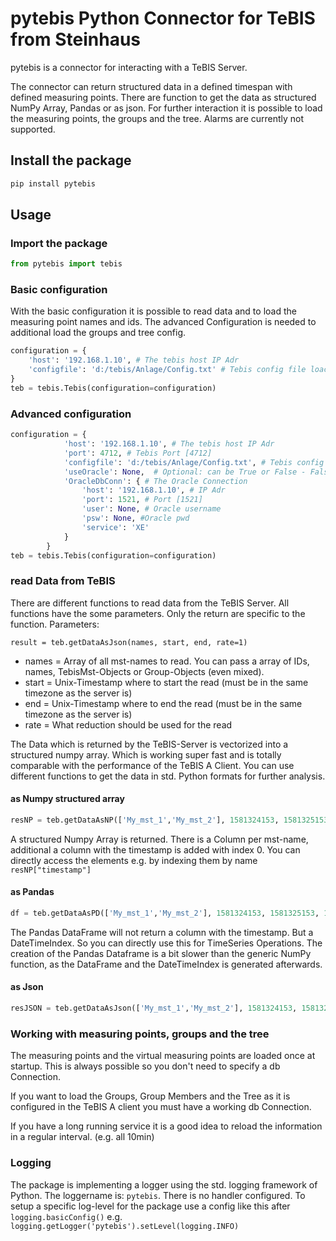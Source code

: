 # pytebis Python Connector for TeBIS from Steinhaus

pytebis is a connector for interacting with a TeBIS Server.

The connector can return structured data in a defined timespan with defined measuring points.
There are function to get the data as structured NumPy Array, Pandas or as json.
For further interaction it is possible to load the measuring points, the groups and the tree.
Alarms are currently not supported.

## Install the package

```python
pip install pytebis
```

## Usage

### Import the package

```python
from pytebis import tebis
```

### Basic configuration

With the basic configuration it is possible to read data and to load the measuring point names and ids.
The advanced Configuration is needed to additional load the groups and tree config.

```python
configuration = {
    'host': '192.168.1.10', # The tebis host IP Adr
    'configfile': 'd:/tebis/Anlage/Config.txt' # Tebis config file loaction on the server -> ask your admin
}
teb = tebis.Tebis(configuration=configuration)
```

### Advanced configuration

```python
configuration = {
            'host': '192.168.1.10', # The tebis host IP Adr
            'port': 4712, # Tebis Port [4712]
            'configfile': 'd:/tebis/Anlage/Config.txt', # Tebis config file location on the server -> ask your admin
            'useOracle': None,  # Optional: can be True or False - False to Switch off the DB usage
            'OracleDbConn': { # The Oracle Connection
                'host': '192.168.1.10', # IP Adr
                'port': 1521, # Port [1521]
                'user': None, # Oracle username
                'psw': None, #Oracle pwd
                'service': 'XE'
            }
        }
teb = tebis.Tebis(configuration=configuration)
```

### read Data from TeBIS

There are different functions to read data from the TeBIS Server. All functions have the some parameters. Only the return are specific to the function.
Parameters:

`result = teb.getDataAsJson(names, start, end, rate=1)`

- names = Array of all mst-names to read. You can pass a array of IDs, names, TebisMst-Objects or Group-Objects (even mixed).
- start = Unix-Timestamp where to start the read (must be in the same timezone as the server is)
- end = Unix-Timestamp where to end the read (must be in the same timezone as the server is)
- rate = What reduction should be used for the read

The Data which is returned by the TeBIS-Server is vectorized into a structured numpy array. Which is working super fast and is totally comparable with the performance of the TeBIS A Client. You can use different functions to get the data in std. Python formats for further analysis.

#### as Numpy structured array

```python
resNP = teb.getDataAsNP(['My_mst_1','My_mst_2'], 1581324153, 1581325153, 10)
```

A structured Numpy Array is returned. There is a Column per mst-name, additional a column with the timestamp is added with index 0.
You can directly access the elements e.g. by indexing them by name `resNP["timestamp"]`

#### as Pandas

```python
df = teb.getDataAsPD(['My_mst_1','My_mst_2'], 1581324153, 1581325153, 10)
```

The Pandas DataFrame will not return a column with the timestamp. But a DateTimeIndex. So you can directly use this for TimeSeries Operations. The creation of the Pandas Dataframe is a bit slower than the generic NumPy function, as the DataFrame and the DateTimeIndex is generated afterwards.

#### as Json

```python
resJSON = teb.getDataAsJson(['My_mst_1','My_mst_2'], 1581324153, 1581325153, 10)
```

### Working with measuring points, groups and the tree

The measuring points and the virtual measuring points are loaded once at startup. This is always possible so you don't need to specify a db Connection.

If you want to load the Groups, Group Members and the Tree as it is configured in the TeBIS A client you must have a working db Connection.

If you have a long running service it is a good idea to reload the information in a regular interval. (e.g. all 10min)

### Logging

The package is implementing a logger using the std. logging framework of Python. The loggername is: ```pytebis```. There is no handler configured. To setup a specific log-level for the package use a config like this after ```logging.basicConfig()``` e.g. ```logging.getLogger('pytebis').setLevel(logging.INFO)``` 
